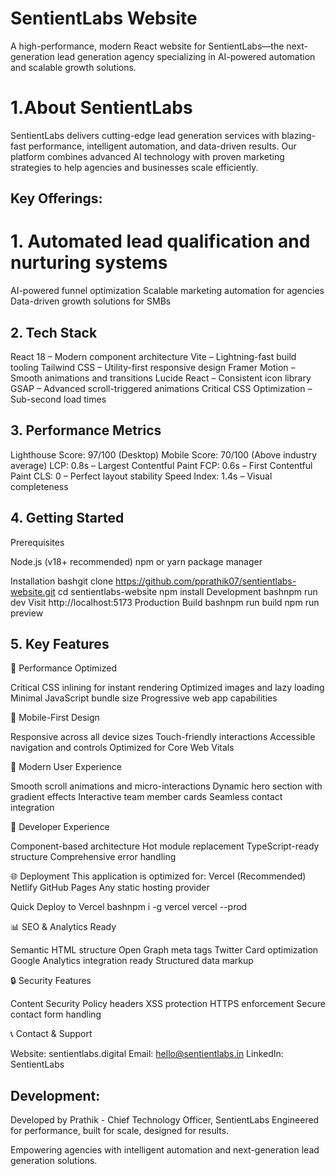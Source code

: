 # SentientLabs Website

A high-performance, modern React website for SentientLabs—the next-generation lead generation agency specializing in AI-powered automation and scalable growth solutions.

# 1.About SentientLabs
SentientLabs delivers cutting-edge lead generation services with blazing-fast performance, intelligent automation, and data-driven results. Our platform combines advanced AI technology with proven marketing strategies to help agencies and businesses scale efficiently.

## Key Offerings:
# 1. Automated lead qualification and nurturing systems
AI-powered funnel optimization
Scalable marketing automation for agencies
Data-driven growth solutions for SMBs


## 2. Tech Stack

React 18 – Modern component architecture
Vite – Lightning-fast build tooling
Tailwind CSS – Utility-first responsive design
Framer Motion – Smooth animations and transitions
Lucide React – Consistent icon library
GSAP – Advanced scroll-triggered animations
Critical CSS Optimization – Sub-second load times


## 3. Performance Metrics

Lighthouse Score: 97/100 (Desktop)
Mobile Score: 70/100 (Above industry average)
LCP: 0.8s – Largest Contentful Paint
FCP: 0.6s – First Contentful Paint
CLS: 0 – Perfect layout stability
Speed Index: 1.4s – Visual completeness


## 4. Getting Started
Prerequisites

Node.js (v18+ recommended)
npm or yarn package manager

Installation
bashgit clone https://github.com/pprathik07/sentientlabs-website.git
cd sentientlabs-website
npm install
Development
bashnpm run dev
Visit http://localhost:5173
Production Build
bashnpm run build
npm run preview

## 5. Key Features
🎯 Performance Optimized

Critical CSS inlining for instant rendering
Optimized images and lazy loading
Minimal JavaScript bundle size
Progressive web app capabilities

📱 Mobile-First Design

Responsive across all device sizes
Touch-friendly interactions
Accessible navigation and controls
Optimized for Core Web Vitals

🎨 Modern User Experience

Smooth scroll animations and micro-interactions
Dynamic hero section with gradient effects
Interactive team member cards
Seamless contact integration

🔧 Developer Experience

Component-based architecture
Hot module replacement
TypeScript-ready structure
Comprehensive error handling


🌐 Deployment
This application is optimized for:
Vercel (Recommended)
Netlify
GitHub Pages
Any static hosting provider

Quick Deploy to Vercel
bashnpm i -g vercel
vercel --prod

📊 SEO & Analytics Ready

Semantic HTML structure
Open Graph meta tags
Twitter Card optimization
Google Analytics integration ready
Structured data markup


🔒 Security Features

Content Security Policy headers
XSS protection
HTTPS enforcement
Secure contact form handling


📞 Contact & Support

Website: sentientlabs.digital
Email: hello@sentientlabs.in
LinkedIn: SentientLabs


## Development:
Developed by Prathik - Chief Technology Officer, SentientLabs
Engineered for performance, built for scale, designed for results.

Empowering agencies with intelligent automation and next-generation lead generation solutions.
